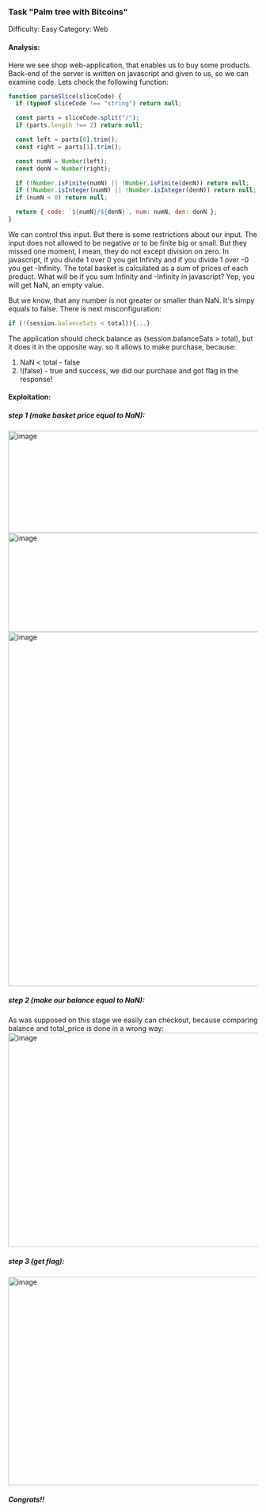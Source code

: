 ### Task "Palm tree with Bitcoins"
Difficulty: Easy
Category: Web

#### Analysis:

Here we see shop web-application, that enables us to buy some products. Back-end of the server is written on javascript and given to us, so we can examine code.
Lets check the following function:

```javascript
function parseSlice(sliceCode) {
  if (typeof sliceCode !== "string") return null;

  const parts = sliceCode.split("/");
  if (parts.length !== 2) return null;

  const left = parts[0].trim();
  const right = parts[1].trim();

  const numN = Number(left);
  const denN = Number(right);

  if (!Number.isFinite(numN) || !Number.isFinite(denN)) return null;
  if (!Number.isInteger(numN) || !Number.isInteger(denN)) return null;
  if (numN < 0) return null;

  return { code: `${numN}/${denN}`, num: numN, den: denN };
}
```

We can control this input. But there is some restrictions about our input. The input does not allowed to be negative or to be finite big or small. But they missed one moment, I mean, 
they do not except division on zero. In javascript, if you divide 1 over 0 you get Infinity and if you divide 1 over -0 you get -Infinity. The total basket is calculated as a sum of prices of each product. 
What will be if you sum Infinity and -Infinity in javascript? Yep, you will get NaN, an empty value.

But we know, that any number is not greater or smaller than NaN. It's simpy equals to false. There is next misconfiguration:
```javascript
if (!(session.balanceSats < total)){...}
```

The application should check balance as (session.balanceSats > total), but it does it in the opposite way. so it allows to make purchase, because:
1) NaN < total - false
2) !(false) - true
and success, we did our purchase and got flag in the response!

#### Exploitation:
##### step 1 (make basket price equal to NaN):
<img width="620" height="206" alt="image" src="https://github.com/user-attachments/assets/4817c5de-2144-4e0d-aa7b-284dbd3994b1" />
<img width="617" height="200" alt="image" src="https://github.com/user-attachments/assets/b9c7998a-2fc2-4ede-8e38-fe0140b53b03" />
<img width="784" height="715" alt="image" src="https://github.com/user-attachments/assets/3d5d6983-79d3-4d31-9f1d-7b807f4d8409" />

##### step 2 (make our balance equal to NaN):
As was supposed on this stage we easily can checkout, because comparing balance and total_price is done in a wrong way:
<img width="1563" height="433" alt="image" src="https://github.com/user-attachments/assets/fd6f5bba-4b0c-4659-acfb-4710d11ce72c" />

##### step 3 (get flag):
<img width="1601" height="421" alt="image" src="https://github.com/user-attachments/assets/39a9814d-61e2-41f7-9199-808bb51eb67d" />

##### Congrats!!



